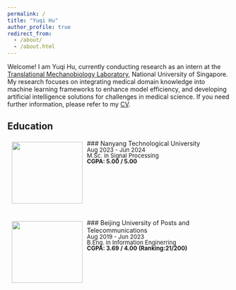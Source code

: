 ```yaml
---
permalink: /
title: "Yuqi Hu"
author_profile: true
redirect_from: 
  - /about/
  - /about.html
---
```


Welcome! I am Yuqi Hu, currently conducting research as an intern at the [Translational Mechanobiology Laboratory](https://hanrylab.med.nus.edu.sg/), National University of Singapore. My research focuses on integrating medical domain knowledge into machine learning frameworks to enhance model efficiency, and developing artificial intelligence solutions for challenges in medical science. If you need further information, please refer to my <a href="{{ site.baseurl }}/assets/new_cv.pdf" download="Yuqi_Hu_CV.pdf">CV</a>.

Education
-----
<img style="float: left; margin:5px 10px; object-fit: contain;" src="{{ site.baseurl }}/images/NTU_logo.png" width="160" height="140">
### Nanyang Technological University
<p style="line-height:1.0; margin-top: 0;">
<font size="2">
Aug 2023 - Jun 2024<br />
M.Sc. in Signal Processing<br />
<strong>CGPA: 5.00 / 5.00</strong>
</font>
</p>
<div style="clear: both; margin-bottom: 30px;"></div>

<img style="float: left; margin:5px 10px; object-fit: contain;" src="{{ site.baseurl }}/images/bupt_logo.png" width="160" height="140">
### Beijing University of Posts and Telecommunications
<p style="line-height:1.0; margin-top: 0;">
<font size="2">
Aug 2019 - Jun 2023<br />
B.Eng. in Information Enginerring<br />
<strong>CGPA: 3.69 / 4.00 (Ranking:21/200)</strong>
</font>
</p>
<div style="clear: both; margin-bottom: 30px;"></div>
